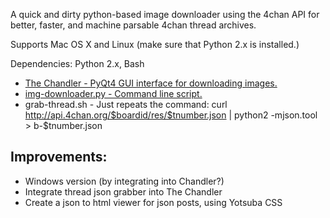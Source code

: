 A quick and dirty python-based image downloader using the 4chan API for better, faster, and machine parsable 4chan thread archives.

Supports Mac OS X and Linux (make sure that Python 2.x is installed.)

Dependencies: Python 2.x, Bash

* [The Chandler - PyQt4 GUI interface for downloading images.](https://github.com/Dhole/4chan-image-dl.git)
* [img-downloader.py - Command line script.](https://github.com/socketubs/4chandownloader.git)
* grab-thread.sh - Just repeats the command:
    curl http://api.4chan.org/$boardid/res/$tnumber.json | python2 -mjson.tool > b-$tnumber.json

## Improvements:

* Windows version (by integrating into Chandler?)
* Integrate thread json grabber into The Chandler
* Create a json to html viewer for json posts, using Yotsuba CSS
